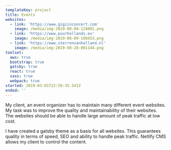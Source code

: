 ```yaml
---
templateKey: project
title: Events 
websites:
  - link: 'https://www.gigiinconcert.com'
    image: /media/img-2019-08-08-124801.png
  - link: 'https://www.puurhollands.eu'
    image: /media/img-2019-08-09-160453.png
  - link: 'https://www.sterrenvanholland.nl'
    image: /media/img-2019-08-28-001144.png
toolset:
  aws: true
  bootstrap: true
  gatsby: true
  react: true
  sass: true
  webpack: true
started: 2019-03-01T22:59:35.541Z
ended: ''
---
```

My client, an event organizer has to maintain many different event websites. My task was to improve the quality and maintainability of their websites. The websites should be able to handle large amount of peak traffic at low cost.

I have created a gatsby theme as a basis for all websites. This guarantees quality in terms of speed, SEO and ability to handle peak traffic. Netlify CMS allows my client to control the content.
